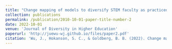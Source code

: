```yaml
---
title: "Change mapping of models to diversify STEM faculty as practiced by Alliances for Graduate Education and the Professoriate"
collection: publications
permalink: /publication/2010-10-01-paper-title-number-2
date: 2022-10-01
venue: 'Journal of Diversity in Higher Education'
paperurl: 'http://juewu-wj.github.io/files/paper2.pdf'
citation: 'Wu, J., Hokanson, S. C., & Goldberg, B. B. (2022). Change mapping of models to diversify STEM faculty as practiced by Alliances for Graduate Education and the Professoriate. Journal of Diversity in Higher Education. Advance online publication.'
---
```



